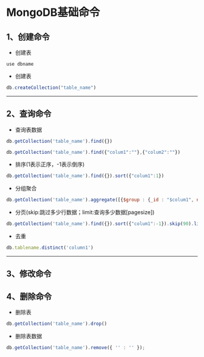 # MongoDB基础命令

## 1、创建命令

- 创建表
```
use dbname
```

- 创建表

```js
db.createCollection("table_name")
```

---

## 2、查询命令

- 查询表数据
```js
db.getCollection('table_name').find({})

db.getCollection('table_name').find({"colum1":""},{"colum2":""})
```

- 排序(1表示正序，-1表示倒序)
```js
db.getCollection('table_name').find({}).sort({"colum1":1})
```


- 分组聚合
```js
db.getCollection('table_name').aggregate([{$group : {_id : "$colum1", num_tutorial : {$sum : 1}}}])
```

- 分页(skip:跳过多少行数据；limit:查询多少数据[pagesize])
```js
db.getCollection('table_name').find({}).sort({"colum1":-1}).skip(90).limit(10)
```

- 去重
```js
db.tablename.distinct('column1')
```


----

## 3、修改命令




## 4、删除命令

- 删除表
```js
db.getCollection('table_name').drop()
```

- 删除表数据
```js
db.getCollection('table_name').remove({ '' : '' });
```